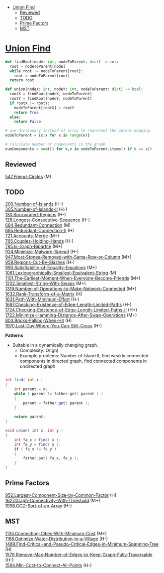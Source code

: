 - [Union Find](#union-find)
  - [Reviewed](#reviewed)
  - [TODO](#todo)
  - [Prime Factors](#prime-factors)
  - [MST](#mst)

# [Union Find](https://github.com/wisdompeak/LeetCode/tree/master/Union_Find)

```py
def findRoot(node: int, nodeToParent: dict) -> int:
  root = nodeToParent[node]
  while root != nodeToParent[root]:
    root = nodeToParent[root]
  return root

def union(nodeX: int, nodeY: int, nodeToParent: dict) -> bool:
  rootX = findRoot(nodeX, nodeToParent)
  rootY = findRoot(nodeY, nodeToParent)
  if rootX != rootY:
    nodeToParent[rootX] = rootY
    return True
  else:
    return False

# use dictionary instead of array to represent the parent mapping
nodeToParent = {x:x for x in range(n)}

# calculate number of components in the graph
numComponents = sum([1 for k,v in nodeToParent.items() if k == v])
```

## Reviewed
[547.Friend-Circles](https://github.com/wisdompeak/LeetCode/tree/master/Union_Find/547.Friend-Circles) \(M\)  

## TODO
[200.Number-of-Islands](https://github.com/wisdompeak/LeetCode/tree/master/DFS/200.Number-of-Islands) \(H-\)  
[305.Number-of-Islands-II](https://github.com/wisdompeak/LeetCode/tree/master/Union_Find/305.Number-of-Islands-II) \(H-\)  
[130.Surrounded-Regions](https://github.com/wisdompeak/LeetCode/tree/master/Union_Find/130.Surrounded-Regions) \(H-\)  
[128.Longest-Consecutive-Sequence](https://github.com/wisdompeak/LeetCode/tree/master/Union_Find/128.Longest-Consecutive-Sequence) \(H-\)  
[684.Redundant-Connection](https://github.com/wisdompeak/LeetCode/tree/master/Union_Find/684.Redundant-Connection) \(M\)  
[685.Redundant-Connection-II](https://github.com/wisdompeak/LeetCode/tree/master/Union_Find/685.Redundant-Connection-II) \(H\)  
[721.Accounts-Merge](https://github.com/wisdompeak/LeetCode/tree/master/Union_Find/721.Accounts-Merge) \(M+\)  
[765.Couples-Holding-Hands](https://github.com/wisdompeak/LeetCode/tree/master/Union_Find/765.Couples-Holding-Hands) \(H-\)  
[785.Is-Graph-Bipartite](https://github.com/wisdompeak/LeetCode/tree/master/BFS/785.Is-Graph-Bipartite) \(M+\)  
[924.Minimize-Malware-Spread](https://github.com/wisdompeak/LeetCode/tree/master/Union_Find/924.Minimize-Malware-Spread) \(H-\)  
[947.Most-Stones-Removed-with-Same-Row-or-Column](https://github.com/wisdompeak/LeetCode/tree/master/Union_Find/947.Most-Stones-Removed-with-Same-Row-or-Column) \(M+\)  
[959.Regions-Cut-By-Slashes](https://github.com/wisdompeak/LeetCode/tree/master/DFS/959.Regions-Cut-By-Slashes) \(H-\)  
[990.Satisfiability-of-Equality-Equations](https://github.com/wisdompeak/LeetCode/tree/master/Union_Find/990.Satisfiability-of-Equality-Equations) \(M+\)  
[1061.Lexicographically-Smallest-Equivalent-String](https://github.com/wisdompeak/LeetCode/tree/master/Union_Find/1061.Lexicographically-Smallest-Equivalent-String) \(M\)  
[1101.The-Earliest-Moment-When-Everyone-Become-Friends](https://github.com/wisdompeak/LeetCode/tree/master/Union_Find/1101.The-Earliest-Moment-When-Everyone-Become-Friends) \(M+\)  
[1202.Smallest-String-With-Swaps](https://github.com/wisdompeak/LeetCode/tree/master/Union_Find/1202.Smallest-String-With-Swaps) \(M+\)  
[1319.Number-of-Operations-to-Make-Network-Connected](https://github.com/wisdompeak/LeetCode/tree/master/Union_Find/1319.Number-of-Operations-to-Make-Network-Connected) \(M+\)  
[1632.Rank-Transform-of-a-Matrix](https://github.com/wisdompeak/LeetCode/tree/master/Union_Find/1632.Rank-Transform-of-a-Matrix) \(H\)  
[1631.Path-With-Minimum-Effort](https://github.com/wisdompeak/LeetCode/tree/master/Union_Find/1631.Path-With-Minimum-Effort) \(H-\)  
[1697.Checking-Existence-of-Edge-Length-Limited-Paths](https://github.com/wisdompeak/LeetCode/tree/master/Union_Find/1697.Checking-Existence-of-Edge-Length-Limited-Paths) \(H-\)  
[1724.Checking-Existence-of-Edge-Length-Limited-Paths-II](https://github.com/wisdompeak/LeetCode/tree/master/Union_Find/1724.Checking-Existence-of-Edge-Length-Limited-Paths-II) \(H+\)  
[1722.Minimize-Hamming-Distance-After-Swap-Operations](https://github.com/wisdompeak/LeetCode/tree/master/Union_Find/1722.Minimize-Hamming-Distance-After-Swap-Operations) \(M+\)  
[803.Bricks-Falling-When-Hit](https://github.com/wisdompeak/LeetCode/tree/master/DFS/803.Bricks-Falling-When-Hit) \(H\)  
[1970.Last-Day-Where-You-Can-Still-Cross](https://github.com/wisdompeak/LeetCode/tree/master/Union_Find/1970.Last-Day-Where-You-Can-Still-Cross) \(H-\)

**Patterns**

* Suitable in a dynamically changing graph. 
  * Complexity: O\(lgn\)
  * Example problems: Number of Island II, find weakly connected components in directed graph, find connected components in undirected graph

```java

int find( int x ) 
{ 
    int parent = x; 
    while ( parent != father.get( parent ) ) 
    { 
        parent = father.get( parent ); 
    } 
    
    return parent; 
}

void union( int x, int y ) 
{ 
    int fa_x = find( x ); 
    int fa_y = find( y ); 
    if ( fa_x != fa_y ) 
    { 
        father.put( fa_x, fa_y );
    } 
}   

```



## Prime Factors

[952.Largest-Component-Size-by-Common-Factor](https://github.com/wisdompeak/LeetCode/tree/master/Union_Find/952.Largest-Component-Size-by-Common-Factor) \(H\)  
[1627.Graph-Connectivity-With-Threshold](https://github.com/wisdompeak/LeetCode/tree/master/Union_Find/1627.Graph-Connectivity-With-Threshold) \(M+\)  
[1998.GCD-Sort-of-an-Array](https://github.com/wisdompeak/LeetCode/tree/master/Union_Find/1998.GCD-Sort-of-an-Array) \(H-\)

## MST

[1135.Connecting-Cities-With-Minimum-Cost](https://github.com/wisdompeak/LeetCode/tree/master/Union_Find/1135.Connecting-Cities-With-Minimum-Cost) \(M+\)  
[1168.Optimize-Water-Distribution-in-a-Village](https://github.com/wisdompeak/LeetCode/tree/master/Union_Find/1168.Optimize-Water-Distribution-in-a-Village) \(H-\)  
[1489.Find-Critical-and-Pseudo-Critical-Edges-in-Minimum-Spanning-Tree](https://github.com/wisdompeak/LeetCode/tree/master/Union_Find/1489.Find-Critical-and-Pseudo-Critical-Edges-in-Minimum-Spanning-Tree) \(H\)  
[1579.Remove-Max-Number-of-Edges-to-Keep-Graph-Fully-Traversable](https://github.com/wisdompeak/LeetCode/tree/master/Union_Find/1579.Remove-Max-Number-of-Edges-to-Keep-Graph-Fully-Traversable) \(H-\)  
[1584.Min-Cost-to-Connect-All-Points](https://github.com/wisdompeak/LeetCode/tree/master/Union_Find/1584.Min-Cost-to-Connect-All-Points) \(H-\)